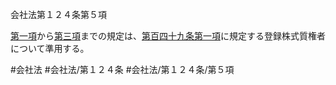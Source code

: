 会社法第１２４条第５項

[第一項](会社法＿＿＿＿第１２４条第１項)から[第三項](会社法＿＿＿＿第１２４条第３項)までの規定は、[第百四十九条第一項](会社法＿＿＿＿第１４９条第１項)に規定する登録株式質権者について準用する。

#会社法
#会社法/第１２４条
#会社法/第１２４条/第５項
